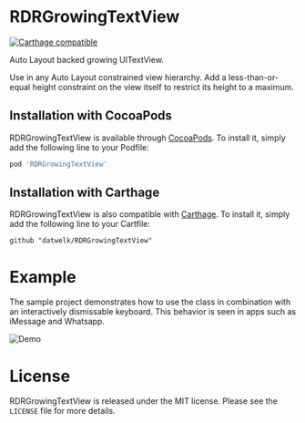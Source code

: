 # RDRGrowingTextView

[![Carthage compatible](https://img.shields.io/badge/Carthage-compatible-4BC51D.svg?style=flat)](https://github.com/Carthage/Carthage)

Auto Layout backed growing UITextView.

Use in any Auto Layout constrained view hierarchy. Add a less-than-or-equal height constraint on the view itself to restrict its height to a maximum.

## Installation with CocoaPods

RDRGrowingTextView is available through [CocoaPods](http://cocoapods.org). To install
it, simply add the following line to your Podfile:

```ruby
pod 'RDRGrowingTextView'
```

## Installation with Carthage

RDRGrowingTextView is also compatible with [Carthage](https://github.com/Carthage/Carthage). To install it, simply add the following line to your Cartfile:

```ogdl
github "datwelk/RDRGrowingTextView"
```

# Example
The sample project demonstrates how to use the class in combination with an interactively dismissable keyboard. This behavior is seen in apps such as iMessage and Whatsapp.

![Demo](Demo.gif)

# License
RDRGrowingTextView is released under the MIT license. Please see the `LICENSE` file for more details.
